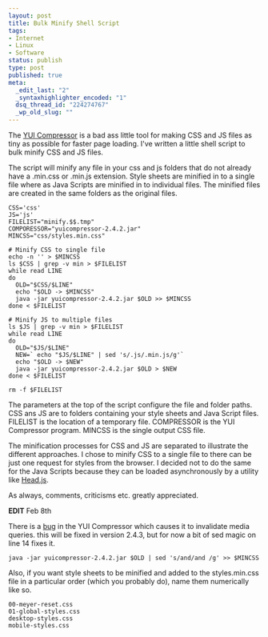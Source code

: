```yaml
--- 
layout: post
title: Bulk Minify Shell Script
tags: 
- Internet
- Linux
- Software
status: publish
type: post
published: true
meta: 
  _edit_last: "2"
  _syntaxhighlighter_encoded: "1"
  dsq_thread_id: "224274767"
  _wp_old_slug: ""
---
```

The <a href="http://developer.yahoo.com/yui/compressor/">YUI Compressor</a> is a bad ass little tool for making CSS and JS files as tiny as possible for faster page loading. I've written a little shell script to bulk minify CSS and JS files.

The script will minify any file in your css and js folders that do not already have a .min.css or .min.js extension. Style sheets are minified in to a single file where as Java Scripts are minified in to individual files. The minified files are created in the same folders as the original files.


    CSS='css'
    JS='js'
    FILELIST="minify.$$.tmp"
    COMPORESSOR="yuicompressor-2.4.2.jar"
    MINCSS="css/styles.min.css"

    # Minify CSS to single file
    echo -n '' > $MINCSS
    ls $CSS | grep -v min > $FILELIST
    while read LINE
    do
      OLD="$CSS/$LINE"    
      echo "$OLD -> $MINCSS"
      java -jar yuicompressor-2.4.2.jar $OLD >> $MINCSS    
    done < $FILELIST

    # Minify JS to multiple files
    ls $JS | grep -v min > $FILELIST
    while read LINE
    do
      OLD="$JS/$LINE"
      NEW=` echo "$JS/$LINE" | sed 's/.js/.min.js/g'`    
      echo "$OLD -> $NEW"
      java -jar yuicompressor-2.4.2.jar $OLD > $NEW    
    done < $FILELIST

    rm -f $FILELIST


The parameters at the top of the script configure the file and folder paths. CSS ans JS are to folders containing your style sheets and Java Script files. FILELIST is the location of a temporary file. COMPRESSOR is the YUI Compressor program. MINCSS is the single output CSS file.

The minification processes for CSS and JS are separated to illustrate the different approaches. I chose to minify CSS to a single file to there can be just one request for styles from the browser. I decided not to do the same for the Java Scripts because they can be loaded asynchronously by a utility like <a href="http://headjs.com/">Head.js</a>.

As always, comments, criticisms etc. greatly appreciated.

<strong>EDIT</strong> Feb 8th

There is a <a href="http://yuilibrary.com/projects/yuicompressor/ticket/2527991">bug</a> in the YUI Compressor which causes it to invalidate media queries. this will be fixed in version 2.4.3, but for now a bit of sed magic on line 14 fixes it.

    java -jar yuicompressor-2.4.2.jar $OLD | sed 's/and/and /g' >> $MINCSS

Also, if you want style sheets to be minified and added to the styles.min.css file in a particular order (which you probably do), name them numerically like so.

    00-meyer-reset.css
    01-global-styles.css
    desktop-styles.css
    mobile-styles.css
